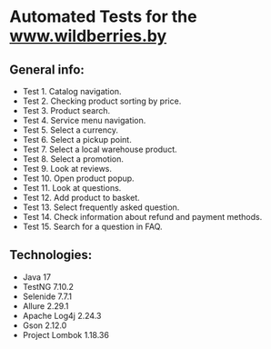# Automated Tests for the www.wildberries.by

## General info:

* Test 1. Catalog navigation.
* Test 2. Checking product sorting by price.
* Test 3. Product search.
* Test 4. Service menu navigation.
* Test 5. Select a currency.
* Test 6. Select a pickup point.
* Test 7. Select a local warehouse product.
* Test 8. Select a promotion.
* Test 9. Look at reviews.
* Test 10. Open product popup.
* Test 11. Look at questions.
* Test 12. Add product to basket.
* Test 13. Select frequently asked question.
* Test 14. Check information about refund and payment methods.
* Test 15. Search for a question in FAQ.

## Technologies:

* Java 17
* TestNG 7.10.2
* Selenide 7.7.1
* Allure 2.29.1
* Apache Log4j 2.24.3
* Gson 2.12.0
* Project Lombok 1.18.36
